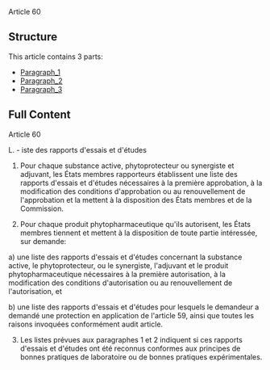 Article 60

## Structure

This article contains 3 parts:

- [Paragraph_1](./Paragraph_1.md)
- [Paragraph_2](./Paragraph_2.md)
- [Paragraph_3](./Paragraph_3.md)

## Full Content

Article 60

L. - iste des rapports d'essais et d'études

1. Pour chaque substance active, phytoprotecteur ou synergiste et adjuvant, les États membres rapporteurs établissent une liste des rapports d'essais et d'études nécessaires à la première approbation, à la modification des conditions d'approbation ou au renouvellement de l'approbation et la mettent à la disposition des États membres et de la Commission.

2. Pour chaque produit phytopharmaceutique qu'ils autorisent, les États membres tiennent et mettent à la disposition de toute partie intéressée, sur demande:

a) une liste des rapports d'essais et d'études concernant la substance active, le phytoprotecteur, ou le synergiste, l'adjuvant et le produit phytopharmaceutique nécessaires à la première autorisation, à la modification des conditions d'autorisation ou au renouvellement de l'autorisation, et

b) une liste des rapports d'essais et d'études pour lesquels le demandeur a demandé une protection en application de l'article 59, ainsi que toutes les raisons invoquées conformément audit article.

3. Les listes prévues aux paragraphes 1 et 2 indiquent si ces rapports d'essais et d'études ont été reconnus conformes aux principes de bonnes pratiques de laboratoire ou de bonnes pratiques expérimentales.

